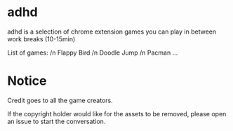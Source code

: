 # adhd
adhd is a selection of chrome extension games you can play in between work breaks (10-15min)

List of games:
/n Flappy Bird
/n Doodle Jump
/n Pacman
...


# Notice 

Credit goes to all the game creators.

If the copyright holder would like for the assets to be removed, please open an issue to start the conversation.
